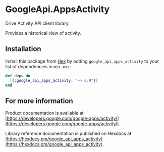 # GoogleApi.AppsActivity

Drive Activity API client library.

Provides a historical view of activity.

## Installation

Install this package from [Hex](https://hex.pm) by adding
`google_api_apps_activity` to your list of dependencies in `mix.exs`:

```elixir
def deps do
  [{:google_api_apps_activity, "~> 0.9"}]
end
```

## For more information

Product documentation is available at [https://developers.google.com/google-apps/activity/](https://developers.google.com/google-apps/activity/).

Library reference documentation is published on Hexdocs at
[https://hexdocs.pm/google_api_apps_activity](https://hexdocs.pm/google_api_apps_activity).
